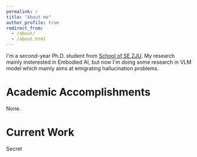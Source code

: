 ```yaml
---
permalink: /
title: "About me"
author_profile: true
redirect_from: 
  - /about/
  - /about.html
---
```


I'm a second-year Ph.D. student from [School of SE](https://www.cs.zju.edu.cn/),[ZJU](http://www.zju.edu.cn/).
My research mainly insterested in Embodied AI, but now I'm doing some research in VLM model which mainly aims at emigrating hallucination problems.


Academic Accomplishments
======
None.


Current Work
======
Secret



